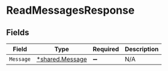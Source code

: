 # ReadMessagesResponse


## Fields

| Field                                             | Type                                              | Required                                          | Description                                       |
| ------------------------------------------------- | ------------------------------------------------- | ------------------------------------------------- | ------------------------------------------------- |
| `Message`                                         | [*shared.Message](../../models/shared/message.md) | :heavy_minus_sign:                                | N/A                                               |